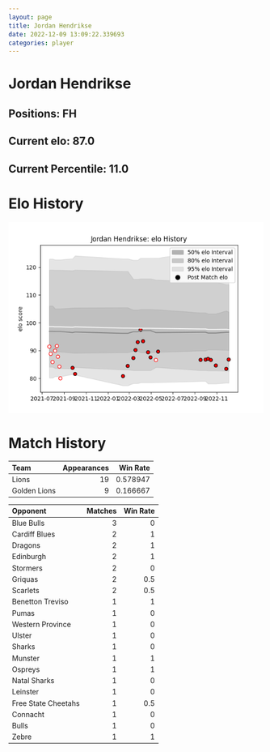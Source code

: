 ```yaml
---  
layout: page  
title: Jordan Hendrikse  
date: 2022-12-09 13:09:22.339693  
categories: player  
---
```

# Jordan Hendrikse

## Positions: FH

## Current elo: 87.0

## Current Percentile: 11.0

# Elo History


![elo history](history_JordanHendrikse.png)
# Match History


| Team         |   Appearances |   Win Rate |
|:-------------|--------------:|-----------:|
| Lions        |            19 |   0.578947 |
| Golden Lions |             9 |   0.166667 |

| Opponent            |   Matches |   Win Rate |
|:--------------------|----------:|-----------:|
| Blue Bulls          |         3 |        0   |
| Cardiff Blues       |         2 |        1   |
| Dragons             |         2 |        1   |
| Edinburgh           |         2 |        1   |
| Stormers            |         2 |        0   |
| Griquas             |         2 |        0.5 |
| Scarlets            |         2 |        0.5 |
| Benetton Treviso    |         1 |        1   |
| Pumas               |         1 |        0   |
| Western Province    |         1 |        0   |
| Ulster              |         1 |        0   |
| Sharks              |         1 |        0   |
| Munster             |         1 |        1   |
| Ospreys             |         1 |        1   |
| Natal Sharks        |         1 |        0   |
| Leinster            |         1 |        0   |
| Free State Cheetahs |         1 |        0.5 |
| Connacht            |         1 |        0   |
| Bulls               |         1 |        0   |
| Zebre               |         1 |        1   |